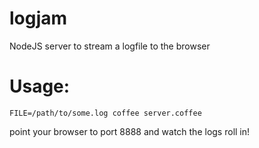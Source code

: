 logjam
======

NodeJS server to stream a logfile to the browser

Usage:
======

    FILE=/path/to/some.log coffee server.coffee

point your browser to port 8888 and watch the logs roll in!

